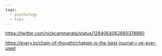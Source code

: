 ```yaml
---
tags:
  - psychology
  - tips
---
```


https://twitter.com/nickcammarata/status/1284064062880378880

https://every.to/chain-of-thought/chatgpt-is-the-best-journal-i-ve-ever-used
